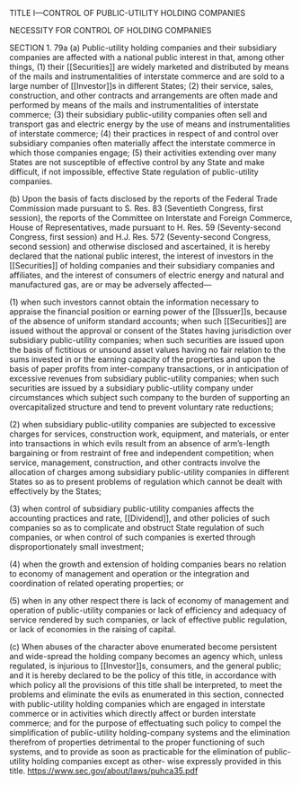 TITLE I—CONTROL OF PUBLIC-UTILITY HOLDING COMPANIES

NECESSITY FOR CONTROL OF HOLDING COMPANIES

SECTION 1. 79a (a) Public-utility holding companies and their subsidiary companies are affected with a national public interest in that, among other things, (1) their [[Securities]] are widely marketed and distributed by means of the mails and instrumentalities of interstate commerce and are sold to a large number of [[Investor]]s in different States; (2) their service, sales, construction, and other contracts and arrangements are often made and performed by means of the mails and instrumentalities of interstate commerce; (3) their subsidiary public-utility companies often sell and transport gas and electric energy by the use of means and instrumentalities of interstate commerce; (4) their practices in respect of and control over subsidiary companies often materially affect the interstate commerce in which those companies engage; (5) their activities extending over many States are not susceptible of effective control by any State and make difficult, if not impossible, effective State regulation of public-utility companies.

(b) Upon the basis of facts disclosed by the reports of the Federal Trade Commission made pursuant to S. Res. 83 (Seventieth Congress, first session), the reports of the Committee on Interstate and Foreign Commerce, House of Representatives, made pursuant to H. Res. 59 (Seventy-second Congress, first session) and H.J. Res. 572 (Seventy-second Congress, second session) and otherwise disclosed and ascertained, it is hereby declared that the national public interest, the interest of investors in the [[Securities]] of holding companies and their subsidiary companies and affiliates, and the interest of consumers of electric energy and natural and manufactured gas, are or may be adversely affected—

(1) when such investors cannot obtain the information necessary to appraise the financial position or earning power of the [[Issuer]]s, because of the absence of uniform standard accounts; when such [[Securities]] are issued without the approval or consent of the States having jurisdiction over subsidiary public-utility companies; when such securities are issued upon the basis of fictitious or unsound asset values having no fair relation to the sums invested in or the earning capacity of the properties and upon the basis of paper profits from inter-company transactions, or in anticipation of excessive revenues from subsidiary public-utility companies; when such securities are issued by a subsidiary public-utility company under circumstances which subject such company to the burden of supporting an overcapitalized structure and tend to prevent voluntary rate reductions;

(2) when subsidiary public-utility companies are subjected to excessive charges for services, construction work, equipment, and materials, or enter into transactions in which evils result from an absence of arm’s-length bargaining or from restraint of free and independent competition; when service, management, construction, and other contracts involve the allocation of charges among subsidiary public-utility companies in different States so as to present problems of regulation which cannot be dealt with effectively by the States;

(3) when control of subsidiary public-utility companies affects the accounting practices and rate, [[Dividend]], and other policies of such companies so as to complicate and obstruct State regulation of such companies, or when control of such companies is exerted through disproportionately small investment;

(4) when the growth and extension of holding companies bears no relation to economy of management and operation or the integration and coordination of related operating properties; or

(5) when in any other respect there is lack of economy of management and operation of public-utility companies or lack of efficiency and adequacy of service rendered by such companies, or lack of effective public regulation, or lack of economies in the raising of capital.

(c) When abuses of the character above enumerated become persistent and wide-spread the holding company becomes an agency which, unless regulated, is injurious to [[Investor]]s, consumers, and the general public; and it is hereby declared to be the policy of this title, in accordance with which policy all the provisions of this title shall be interpreted, to meet the problems and eliminate the evils as enumerated in this section, connected with public-utility holding companies which are engaged in interstate commerce or in activities which directly affect or burden interstate commerce; and for the purpose of effectuating such policy to compel the simplification of public-utility holding-company systems and the elimination therefrom of properties detrimental to the proper functioning of such systems, and to provide as soon as practicable for the elimination of public-utility holding companies except as other- wise expressly provided in this title.
https://www.sec.gov/about/laws/puhca35.pdf